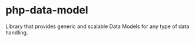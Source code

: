 # php-data-model
Library that provides generic and scalable Data Models for any type of data handling.
